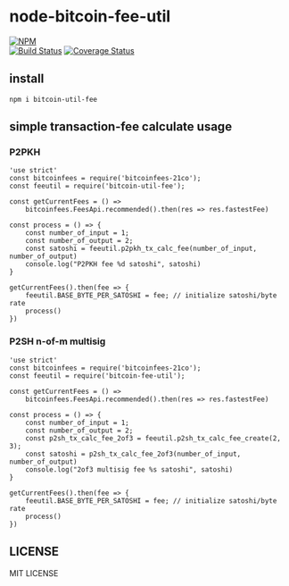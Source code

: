 # node-bitcoin-fee-util

[![NPM](https://nodei.co/npm/bitcoin-util-fee.png?downloads=true&downloadRank=true&stars=true)](https://nodei.co/npm/bitcoin-util-fee)  
[![Build Status](https://secure.travis-ci.org/you21979/node-bitcoin-util-fee.png?branch=master)](https://travis-ci.org/you21979/node-bitcoin-util-fee)
[![Coverage Status](https://coveralls.io/repos/github/you21979/node-bitcoin-util-fee/badge.svg?branch=master)](https://coveralls.io/github/you21979/node-bitcoin-util-fee?branch=master)

## install

```
npm i bitcoin-util-fee
```

## simple transaction-fee calculate usage

### P2PKH

```
'use strict'
const bitcoinfees = require('bitcoinfees-21co');
const feeutil = require('bitcoin-util-fee');

const getCurrentFees = () =>
    bitcoinfees.FeesApi.recommended().then(res => res.fastestFee)

const process = () => {
    const number_of_input = 1;
    const number_of_output = 2;
    const satoshi = feeutil.p2pkh_tx_calc_fee(number_of_input, number_of_output)
    console.log("P2PKH fee %d satoshi", satoshi)
}

getCurrentFees().then(fee => {
    feeutil.BASE_BYTE_PER_SATOSHI = fee; // initialize satoshi/byte rate
    process()
})
```

### P2SH n-of-m multisig


```
'use strict'
const bitcoinfees = require('bitcoinfees-21co');
const feeutil = require('bitcoin-fee-util');

const getCurrentFees = () =>
    bitcoinfees.FeesApi.recommended().then(res => res.fastestFee)

const process = () => {
    const number_of_input = 1;
    const number_of_output = 2;
    const p2sh_tx_calc_fee_2of3 = feeutil.p2sh_tx_calc_fee_create(2, 3);
    const satoshi = p2sh_tx_calc_fee_2of3(number_of_input, number_of_output)
    console.log("2of3 multisig fee %s satoshi", satoshi)
}

getCurrentFees().then(fee => {
    feeutil.BASE_BYTE_PER_SATOSHI = fee; // initialize satoshi/byte rate
    process()
})
```

## LICENSE

MIT LICENSE


